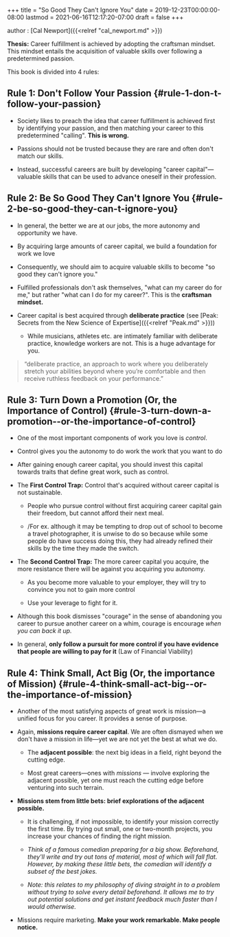 +++
title = "So Good They Can't Ignore You"
date = 2019-12-23T00:00:00-08:00
lastmod = 2021-06-16T12:17:20-07:00
draft = false
+++

author
: [Cal Newport]({{<relref "cal_newport.md" >}})

**Thesis:** Career fulfillment is achieved by adopting the craftsman mindset. This mindset entails the acquisition of valuable skills over following a predetermined passion.

This book is divided into 4 rules:


## Rule 1: Don't Follow Your Passion {#rule-1-don-t-follow-your-passion}

-   Society likes to preach the idea that career fulfillment is achieved first by identifying your passion, and then matching your career to this predetermined "calling". **This is wrong.**

-   Passions should not be trusted because they are rare and often don't match our skills.

-   Instead, successful careers are built by developing "career capital"—valuable skills that can be used to advance oneself in their profession.


## Rule 2: Be So Good They Can't Ignore You {#rule-2-be-so-good-they-can-t-ignore-you}

-   In general, the better we are at our jobs, the more autonomy and opportunity we have.

-   By acquiring large amounts of career capital, we build a foundation for work we love

-   Consequently, we should aim to acquire valuable skills to become "so good they can't ignore you."

-   Fulfilled professionals don't ask themselves, "what can my career do for me," but rather "what can I do for my career?". This is the **craftsman mindset.**

-   Career capital is best acquired through **deliberate practice** (see [Peak: Secrets from the New Science of Expertise]({{<relref "Peak.md" >}}))
    -   While musicians, athletes etc. are intimately familiar with deliberate practice, knowledge workers are not. This is a huge advantage for you.

> “deliberate practice, an approach to work where you deliberately stretch your abilities beyond where you’re comfortable and then receive ruthless feedback on your performance.”


## Rule 3: Turn Down a Promotion (Or, the Importance of Control) {#rule-3-turn-down-a-promotion--or-the-importance-of-control}

-   One of the most important components of work you love is _control_.

-   Control gives you the autonomy to do work the work that you want to do

-   After gaining enough career capital, you should invest this capital towards traits that define great work, such as control.

-   The **First Control Trap:** Control that's acquired without career capital is not sustainable.
    -   People who pursue control without first acquiring career capital gain their freedom, but cannot afford their next meal.

    -   /For ex. although it may be tempting to drop out of school to become a travel photographer, it is unwise to do so because while some people do have success doing this, they had already refined their skills by the time they made the switch.

-   The **Second Control Trap:** The more career capital you acquire, the more resistance there will be against you acquiring you autonomy.
    -   As you become more valuable to your employer, they will try to convince you not to gain more control

    -   Use your leverage to fight for it.

-   Although this book dismisses "courage" in the sense of abandoning you career to pursue another career on a whim, courage is encourage _when you can back it up._

-   In general, **only follow a pursuit for more control if you have evidence that people are willing to pay for it** (Law of Financial Viability)


## Rule 4: Think Small, Act Big (Or, the importance of Mission) {#rule-4-think-small-act-big--or-the-importance-of-mission}

-   Another of the most satisfying aspects of great work is mission—a unified focus for you career. It provides a sense of purpose.

-   Again, **missions require career capital**. We are often dismayed when we don't have a mission in life—yet we are not yet the best at what we do.
    -   The **adjacent possible**: the next big ideas in a field, right beyond the cutting edge.

    -   Most great careers—ones with _missions_ — involve exploring the adjacent possible, yet one must reach the cutting edge before venturing into such terrain.

-   **Missions stem from little bets: brief explorations of the adjacent possible.**
    -   It is challenging, if not impossible, to identify your mission correctly the first time. By trying out small, one or two-month projects, you increase your chances of finding the right mission.

    -   _Think of a famous comedian preparing for a big show. Beforehand, they'll write and try out tons of material, most of which will fall flat. However, by making these little bets, the comedian will identify a subset of the best jokes._

    -   _Note: this relates to my philosophy of diving straight in to a problem without trying to solve every detail beforehand. It allows me to try out potential solutions and get instant feedback much faster than I would otherwise._

-   Missions require marketing. **Make your work remarkable. Make people notice.**